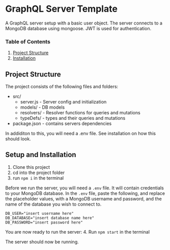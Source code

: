 # GraphQL Server Template
A GraphQL server setup with a basic user object. The server connects to a MongoDB database using mongoose. JWT is used for authentication.

### Table of Contents  
1. [Project Structure](#project-structure)  
2. [Installation](#setup-and-installation)  

## Project Structure  
The project consists of the following files and folders:
* src/
  * server.js - Server config and initialization
  * models/ - DB models
  * resolvers/ - Resolver functions for queries and mutations
  * typeDefs/ - types and their queries and mutations
* package.json - contains servers dependencies

In addiditon to this, you will need a .env file. See installation on how this should look.

## Setup and Installation
1. Clone this project
2. cd into the project folder
3. run `npm i` in the terminal

Before we run the server, you will need a `.env` file. It will contain credentials to your MongoDB database. In the `.env` file, paste the following, and replace the placeholder values, with a MongoDB username and password, and the name of the database you wish to connect to.

```
DB_USER="insert username here"
DB_DATABASE="insert database name here"
DB_PASSWORD="insert password here"
```
You are now ready to run the server:
4. Run `npm start` in the terminal

The server should now be running.

